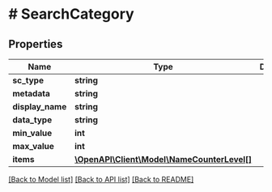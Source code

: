 # # SearchCategory

## Properties

Name | Type | Description | Notes
------------ | ------------- | ------------- | -------------
**sc_type** | **string** |  |
**metadata** | **string** |  |
**display_name** | **string** |  |
**data_type** | **string** |  |
**min_value** | **int** |  |
**max_value** | **int** |  |
**items** | [**\OpenAPI\Client\Model\NameCounterLevel[]**](NameCounterLevel.md) |  |

[[Back to Model list]](../../README.md#models) [[Back to API list]](../../README.md#endpoints) [[Back to README]](../../README.md)
